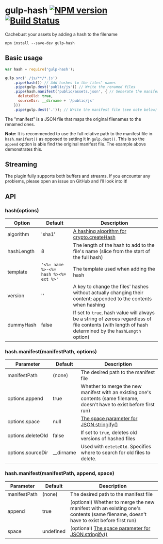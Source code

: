 # gulp-hash [![NPM version][npm-image]][npm-url] [![Build Status][travis-image]][travis-url]
Cachebust your assets by adding a hash to the filename

`npm install --save-dev gulp-hash`

## Basic usage

```javascript
var hash = require('gulp-hash');

gulp.src('./js/**/*.js')
	.pipe(hash()) // Add hashes to the files' names
	.pipe(gulp.dest('public/js')) // Write the renamed files
	.pipe(hash.manifest('public/assets.json', { // Generate the manifest file
	  deleteOld: true,
	  sourceDir: __dirname + '/public/js'
	}))
	.pipe(gulp.dest('.')); // Write the manifest file (see note below)
```

The "manifest" is a JSON file that maps the original filenames to the renamed ones.

**Note:** It is recommended to use the full relative path to the manifest file in `hash.manifest()` as opposed to setting it in `gulp.dest()`. This is so the `append` option is able find the original manifest file. The example above demonstrates this.

## Streaming
The plugin fully supports both buffers and streams. If you encounter any problems, please open an issue on GitHub and I'll look into it!

## API
### hash(options)

| Option | Default | Description |
| ------ | ------- | ----------- |
| algorithm | 'sha1' | [A hashing algorithm for crypto.createHash](https://nodejs.org/api/crypto.html#crypto_crypto_createhash_algorithm) |
| hashLength | 8 | The length of the hash to add to the file's name (slice from the start of the full hash) |
| template | `'<%= name %>-<%= hash %><%= ext %>'` | The template used when adding the hash |
| version | '' | A key to change the files' hashes without actually changing their content; appended to the contents when hashing |
| dummyHash | false | If set to `true`, hash value will always be a string of zeroes regardless of file contents (with length of hash determined by the `hashLength` option) |

### hash.manifest(manifestPath, options)

| Parameter | Default | Description |
| --------- | ------- | ----------- |
| manifestPath | (none) | The desired path to the manifest file |
| options.append | true | Whether to merge the new manifest with an existing one's contents (same filename, doesn't have to exist before first run) |
| options.space | null | [The space parameter for JSON.stringify()](https://developer.mozilla.org/en-US/docs/Web/JavaScript/Reference/Global_Objects/JSON/stringify)|
| options.deleteOld | false | If set to `true`, deletes old versions of hashed files |
| options.sourceDir | __dirname | Used with `deleteOld`. Specifies where to search for old files to delete. |

### hash.manifest(manifestPath, append, space)

| Parameter | Default | Description |
| --------- | ------- | ----------- |
| manifestPath | (none) | The desired path to the manifest file |
| append | true | (optional) Whether to merge the new manifest with an existing one's contents (same filename, doesn't have to exist before first run) |
| space | undefined | (optional) [The space parameter for JSON.stringify()](https://developer.mozilla.org/en-US/docs/Web/JavaScript/Reference/Global_Objects/JSON/stringify)|

[npm-url]: https://www.npmjs.org/package/gulp-hash
[npm-image]: https://badge.fury.io/js/gulp-hash.svg

[travis-url]: https://travis-ci.org/Dragory/gulp-hash
[travis-image]: https://api.travis-ci.org/Dragory/gulp-hash.svg
